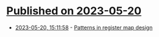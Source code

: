 # [Published on 2023-05-20](index.md)

* [2023-05-20, 15:11:58](https://lobste.rs/s/h7o6c6/patterns_register_map_design) - [Patterns in register map design](https://www.devever.net/~hl/regmap)
